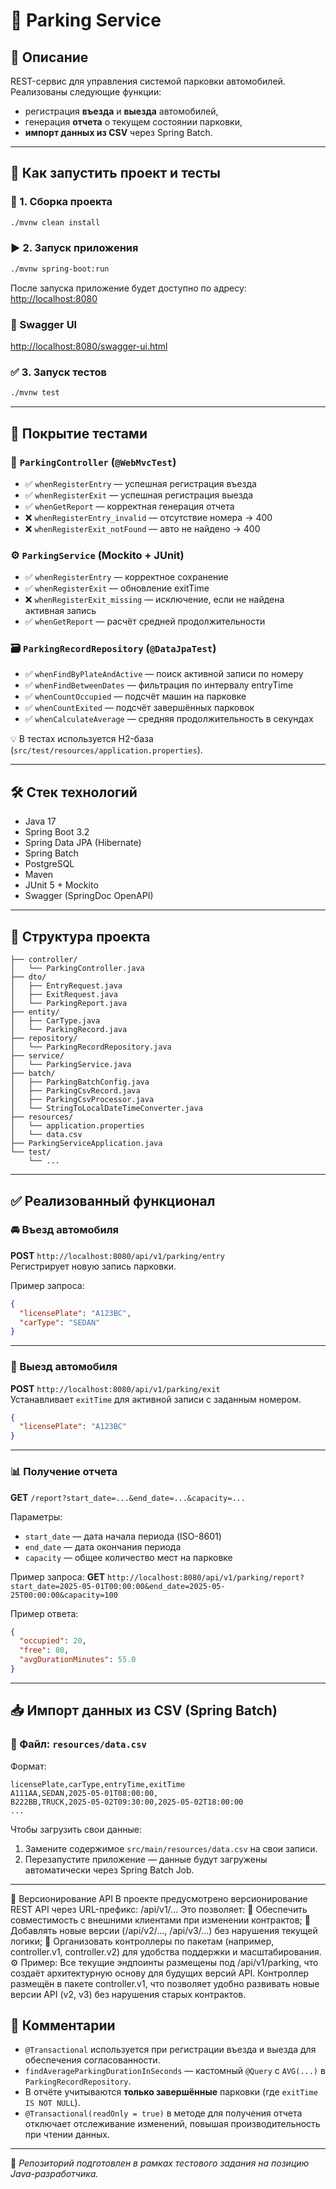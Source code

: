 # 🚗 Parking Service

## 📌 Описание
REST-сервис для управления системой парковки автомобилей.  
Реализованы следующие функции:
- регистрация **въезда** и **выезда** автомобилей,
- генерация **отчета** о текущем состоянии парковки,
- **импорт данных из CSV** через Spring Batch.

---

## 🧪 Как запустить проект и тесты

### 🔧 1. Сборка проекта
```bash
./mvnw clean install
```

### ▶️ 2. Запуск приложения
```bash
./mvnw spring-boot:run
```

После запуска приложение будет доступно по адресу:  
[http://localhost:8080](http://localhost:8080)

### 🧭 Swagger UI
[http://localhost:8080/swagger-ui.html](http://localhost:8080/swagger-ui.html)

### ✅ 3. Запуск тестов
```bash
./mvnw test
```

---

## 🧪 Покрытие тестами

### 🧩 `ParkingController` (`@WebMvcTest`)
- ✅ `whenRegisterEntry` — успешная регистрация въезда
- ✅ `whenRegisterExit` — успешная регистрация выезда
- ✅ `whenGetReport` — корректная генерация отчета
- ❌ `whenRegisterEntry_invalid` — отсутствие номера → 400
- ❌ `whenRegisterExit_notFound` — авто не найдено → 400

### ⚙️ `ParkingService` (Mockito + JUnit)
- ✅ `whenRegisterEntry` — корректное сохранение
- ✅ `whenRegisterExit` — обновление exitTime
- ❌ `whenRegisterExit_missing` — исключение, если не найдена активная запись
- ✅ `whenGetReport` — расчёт средней продолжительности

### 🗃️ `ParkingRecordRepository` (`@DataJpaTest`)
- ✅ `whenFindByPlateAndActive` — поиск активной записи по номеру
- ✅ `whenFindBetweenDates` — фильтрация по интервалу entryTime
- ✅ `whenCountOccupied` — подсчёт машин на парковке
- ✅ `whenCountExited` — подсчёт завершённых парковок
- ✅ `whenCalculateAverage` — средняя продолжительность в секундах

💡 В тестах используется H2-база (`src/test/resources/application.properties`).

---

## 🛠️ Стек технологий

- Java 17
- Spring Boot 3.2
- Spring Data JPA (Hibernate)
- Spring Batch
- PostgreSQL
- Maven
- JUnit 5 + Mockito
- Swagger (SpringDoc OpenAPI)

---

## 📁 Структура проекта

```
├── controller/
│   └── ParkingController.java
├── dto/
│   ├── EntryRequest.java
│   ├── ExitRequest.java
│   └── ParkingReport.java
├── entity/
│   ├── CarType.java
│   └── ParkingRecord.java
├── repository/
│   └── ParkingRecordRepository.java
├── service/
│   └── ParkingService.java
├── batch/
│   ├── ParkingBatchConfig.java
│   ├── ParkingCsvRecord.java
│   ├── ParkingCsvProcessor.java
│   └── StringToLocalDateTimeConverter.java
├── resources/
│   └── application.properties
│   └── data.csv
├── ParkingServiceApplication.java
└── test/
    └── ...
```

---

## ✅ Реализованный функционал

### 🚘 Въезд автомобиля
**POST** `http://localhost:8080/api/v1/parking/entry`  
Регистрирует новую запись парковки.

Пример запроса:
```json
{
  "licensePlate": "A123BC",
  "carType": "SEDAN"
}
```

---

### 🛫 Выезд автомобиля
**POST** `http://localhost:8080/api/v1/parking/exit`  
Устанавливает `exitTime` для активной записи с заданным номером.

```json
{
  "licensePlate": "A123BC"
}
```

---

### 📊 Получение отчета
**GET** `/report?start_date=...&end_date=...&capacity=...`

Параметры:
- `start_date` — дата начала периода (ISO-8601)
- `end_date` — дата окончания периода
- `capacity` — общее количество мест на парковке

Пример запроса:
**GET** `http://localhost:8080/api/v1/parking/report?start_date=2025-05-01T00:00:00&end_date=2025-05-25T00:00:00&capacity=100`

Пример ответа:
```json
{
  "occupied": 20,
  "free": 80,
  "avgDurationMinutes": 55.0
}
```

---

## 📥 Импорт данных из CSV (Spring Batch)

### 📄 Файл: `resources/data.csv`

Формат:
```
licensePlate,carType,entryTime,exitTime
A111AA,SEDAN,2025-05-01T08:00:00,
B222BB,TRUCK,2025-05-02T09:30:00,2025-05-02T18:00:00
...
```

Чтобы загрузить свои данные:
1. Замените содержимое `src/main/resources/data.csv` на свои записи.
2. Перезапустите приложение — данные будут загружены автоматически через Spring Batch Job.

---

🔀 Версионирование API
В проекте предусмотрено версионирование REST API через URL-префикс:
/api/v1/...
Это позволяет:
📌 Обеспечить совместимость с внешними клиентами при изменении контрактов;
🚀 Добавлять новые версии (/api/v2/..., /api/v3/...) без нарушения текущей логики;
📁 Организовать контроллеры по пакетам (например, controller.v1, controller.v2) для удобства поддержки и масштабирования.
⚙️ Пример:
Все текущие эндпоинты размещены под /api/v1/parking, что создаёт архитектурную основу для будущих версий API.
Контроллер размещён в пакете controller.v1, что позволяет удобно развивать новые версии API (v2, v3) без нарушения
старых контрактов.

## 💬 Комментарии

- `@Transactional` используется при регистрации въезда и выезда для обеспечения согласованности.
- `findAverageParkingDurationInSeconds` — кастомный `@Query` с `AVG(...)` в `ParkingRecordRepository`.
- В отчёте учитываются **только завершённые** парковки (где `exitTime IS NOT NULL`).
- `@Transactional(readOnly = true)` в методе для получения отчета отключает отслеживание изменений, 
повышая производительность при чтении данных.
---

📌 *Репозиторий подготовлен в рамках тестового задания на позицию Java-разработчика.*
